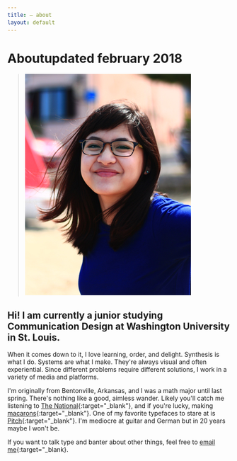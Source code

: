 ```yaml
---
title: — about
layout: default
---
```


<h1 id="about"><span id="title">About</span><span id="date">updated february 2018</span></h1>

>![portrait](/images/portrait.jpg)     

## Hi! I am currently a junior studying Communication Design at Washington University in St. Louis. 

When it comes down to it, I love learning, order, and delight. Synthesis is what I do. Systems are what I make. They're always visual and often experiential. Since different problems require different solutions, I work in a variety of media and platforms. 

I'm originally from Bentonville, Arkansas, and I was a math major until last spring. There's nothing like a good, aimless wander. Likely you'll catch me listening to [The National](https://www.youtube.com/watch?v=i8yehVUF8h0){:target="_blank"}, and if you're lucky, making [macarons](../images/macaronmadness.jpg){:target="_blank"}. One of my favorite typefaces to stare at is [Pitch](https://klim.co.nz/retail-fonts/pitch/){:target="_blank"}. I'm mediocre at guitar and German but in 20 years maybe I won't be.

If you want to talk type and banter about other things, feel free to [email me](mailto:vannavu5539@gmail.com){:target="_blank}.

